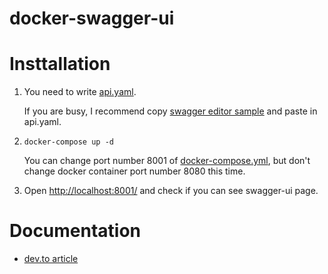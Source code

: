 # docker-swagger-ui

# Insttallation
1. You need to write [api.yaml](/swagger/api.yaml).

    If you are busy, I recommend copy [swagger editor sample](https://editor.swagger.io/) and paste in api.yaml.

1. `docker-compose up -d`

    You can change port number 8001 of [docker-compose.yml](/docker-compose.yml), but don't change docker container port number 8080 this time.

1. Open [http://localhost:8001/](http://localhost:8001/) and check if you can see swagger-ui page.

# Documentation

- [dev.to article](https://dev.to/k_nakano9/try-using-swagger-ui-m8e)
